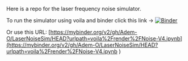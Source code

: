 Here is a repo for the laser frequency noise simulator.

To run the simulator using voila and binder click this link -> [![Binder](https://mybinder.org/badge_logo.svg)](https://mybinder.org/v2/gh/Adem-O/LaserNoiseSim/HEAD?urlpath=voila%2Frender%2FNoise-V4.ipynb)

Or use this URL: [https://mybinder.org/v2/gh/Adem-O/LaserNoiseSim/HEAD?urlpath=voila%2Frender%2FNoise-V4.ipynb](https://mybinder.org/v2/gh/Adem-O/LaserNoiseSim/HEAD?urlpath=voila%2Frender%2FNoise-V4.ipynb
)
